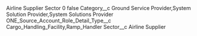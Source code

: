 <?xml version="1.0" encoding="UTF-8"?>
<CustomMetadata xmlns="http://soap.sforce.com/2006/04/metadata" xmlns:xsi="http://www.w3.org/2001/XMLSchema-instance" xmlns:xsd="http://www.w3.org/2001/XMLSchema">
    <label>Airline Supplier Sector 0</label>
    <protected>false</protected>
    <values>
        <field>Category__c</field>
        <value xsi:type="xsd:string">Ground Service Provider,System Solution Provider,System Solutions Provider</value>
    </values>
    <values>
        <field>ONE_Source_Account_Role_Detail_Type__c</field>
        <value xsi:type="xsd:string">Cargo_Handling_Facility,Ramp_Handler</value>
    </values>
    <values>
        <field>Sector__c</field>
        <value xsi:type="xsd:string">Airline Supplier</value>
    </values>
</CustomMetadata>
